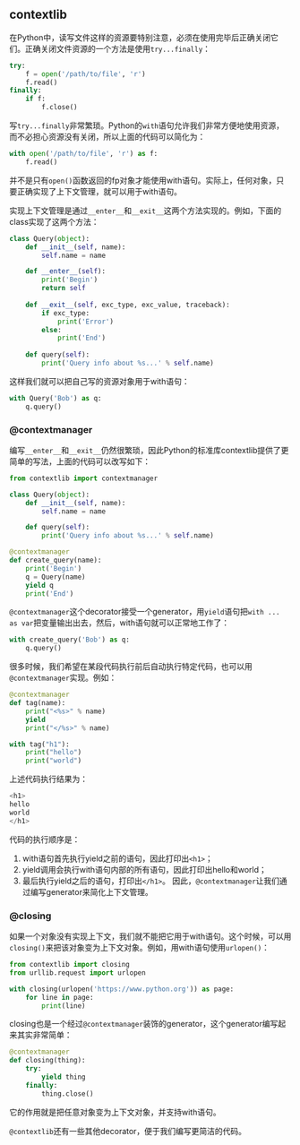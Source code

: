 ## contextlib

在Python中，读写文件这样的资源要特别注意，必须在使用完毕后正确关闭它们。正确关闭文件资源的一个方法是使用`try...finally`：
```python
try:
    f = open('/path/to/file', 'r')
    f.read()
finally:
    if f:
        f.close()
```
写`try...finally`非常繁琐。Python的`with`语句允许我们非常方便地使用资源，而不必担心资源没有关闭，所以上面的代码可以简化为：
```python
with open('/path/to/file', 'r') as f:
    f.read()
```
并不是只有`open()`函数返回的fp对象才能使用with语句。实际上，任何对象，只要正确实现了上下文管理，就可以用于with语句。

实现上下文管理是通过`__enter__`和`__exit__`这两个方法实现的。例如，下面的class实现了这两个方法：
```python
class Query(object):
    def __init__(self, name):
        self.name = name

    def __enter__(self):
        print('Begin')
        return self
    
    def __exit__(self, exc_type, exc_value, traceback):
        if exc_type:
            print('Error')
        else:
            print('End')
    
    def query(self):
        print('Query info about %s...' % self.name)
```
这样我们就可以把自己写的资源对象用于with语句：
```python
with Query('Bob') as q:
    q.query()
```
### @contextmanager
编写`__enter__`和`__exit__`仍然很繁琐，因此Python的标准库contextlib提供了更简单的写法，上面的代码可以改写如下：
```python
from contextlib import contextmanager

class Query(object):
    def __init__(self, name):
        self.name = name

    def query(self):
        print('Query info about %s...' % self.name)

@contextmanager
def create_query(name):
    print('Begin')
    q = Query(name)
    yield q
    print('End')
```
`@contextmanager`这个decorator接受一个generator，用`yield`语句把`with ... as var`把变量输出出去，然后，with语句就可以正常地工作了：
```python
with create_query('Bob') as q:
    q.query()
```
很多时候，我们希望在某段代码执行前后自动执行特定代码，也可以用`@contextmanager`实现。例如：
```python
@contextmanager
def tag(name):
    print("<%s>" % name)
    yield
    print("</%s>" % name)

with tag("h1"):
    print("hello")
    print("world")
```
上述代码执行结果为：
```python
<h1>
hello
world
</h1>
```
代码的执行顺序是：
1. with语句首先执行yield之前的语句，因此打印出`<h1>`；
2. yield调用会执行with语句内部的所有语句，因此打印出hello和world；
3. 最后执行yield之后的语句，打印出`</h1>`。
因此，`@contextmanager`让我们通过编写generator来简化上下文管理。

### @closing
如果一个对象没有实现上下文，我们就不能把它用于with语句。这个时候，可以用`closing()`来把该对象变为上下文对象。例如，用with语句使用`urlopen()`：
```python
from contextlib import closing
from urllib.request import urlopen

with closing(urlopen('https://www.python.org')) as page:
    for line in page:
        print(line)
```
closing也是一个经过`@contextmanager`装饰的generator，这个generator编写起来其实非常简单：
```python
@contextmanager
def closing(thing):
    try:
        yield thing
    finally:
        thing.close()
```
它的作用就是把任意对象变为上下文对象，并支持with语句。

`@contextlib`还有一些其他decorator，便于我们编写更简洁的代码。